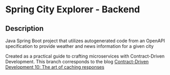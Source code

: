 # Spring City Explorer - Backend

## Description

Java Spring Boot project that utilizes autogenerated code from an OpenAPI specification to provide weather and news information for a given city

Created as a practical guide to crafting microservices with Contract-Driven Development. This branch corresponds to the blog [Contract-Driven Development 10: The art of caching responses](https://pollitodev.netlify.app/en/blog/2024-01-25-contract-driven-dev-10/)

